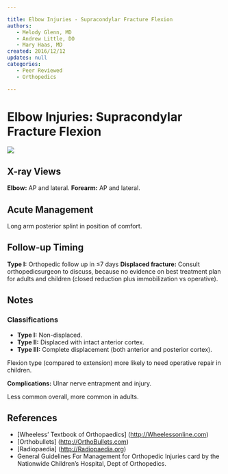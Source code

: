 ```yaml
---

title: Elbow Injuries - Supracondylar Fracture Flexion
authors:
   - Melody Glenn, MD
   - Andrew Little, DO
   - Mary Haas, MD
created: 2016/12/12
updates: null
categories:
   - Peer Reviewed
   - Orthopedics

---
```


# Elbow Injuries: Supracondylar Fracture Flexion

![](image-1)

## X-ray Views

**Elbow:** AP and lateral.
**Forearm:** AP and lateral.

## Acute Management

Long arm posterior splint in position of comfort.

## Follow-up Timing

**Type I:** Orthopedic follow up in ≤7 days
**Displaced fracture:** Consult orthopedicsurgeon to discuss, because no evidence on best treatment plan for adults and children (closed reduction plus immobilization vs operative).

## Notes

### Classifications
- **Type I:** Non-displaced.
- **Type II:** Displaced with intact anterior cortex.
- **Type III:** Complete displacement (both anterior and posterior cortex).

Flexion type (compared to extension) more likely to need operative repair in children.

**Complications:** Ulnar nerve entrapment and injury.

Less common overall, more common in adults.

## References

- [Wheeless’ Textbook of Orthopaedics] (http://Wheelessonline.com)
- [Orthobullets] (http://OrthoBullets.com)
- [Radiopaedia] (http://Radiopaedia.org)
- General Guidelines For Management for Orthopedic Injuries card by the Nationwide Children’s Hospital, Dept of Orthopedics.
